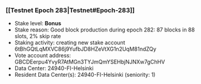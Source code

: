 ### [[Testnet Epoch 283|Testnet#Epoch-283]]
* Stake level: **Bonus**
* Stake reason: Good block production during epoch 282: 87 blocks in 88 slots, 2% skip rate
* Staking activity: creating new stake account 6tBhGQtLqMXVC86j9YufbJD8HZeVtXG1n2UqM81ndZQy
* Vote account address: GBCDEerpu4YvyR7AtMGn3TYJmQmYSEHbjNJNXw7gChHV
* Data Center: 24940-FI-Helsinki
* Resident Data Center(s): 24940-FI-Helsinki (seniority: 1)